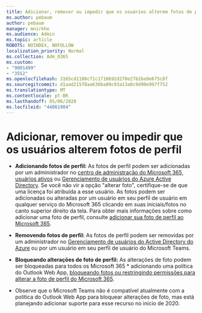 ```yaml
---
title: Adicionar, remover ou impedir que os usuários alterem fotos de perfil
ms.author: pebaum
author: pebaum
manager: mnirkhe
ms.audience: Admin
ms.topic: article
ROBOTS: NOINDEX, NOFOLLOW
localization_priority: Normal
ms.collection: Adm_O365
ms.custom:
- "9001499"
- "3552"
ms.openlocfilehash: 3165cd1180cf1c1716692d270e27b1ba9e675c8f
ms.sourcegitcommit: d1aad215f8aa636ba89c93a13a0c9d90e997f752
ms.translationtype: MT
ms.contentlocale: pt-BR
ms.lasthandoff: 05/06/2020
ms.locfileid: "44061984"
---
```

# <a name="add-remove-or-prevent-users-from-changing-profile-photos"></a>Adicionar, remover ou impedir que os usuários alterem fotos de perfil

- **Adicionando fotos de perfil:** As fotos de perfil podem ser adicionadas por um administrador no [centro de administração do Microsoft 365, usuários ativos](https://admin.microsoft.com/Adminportal/Home?source=applauncher#/users) ou [Gerenciamento de usuários do Azure Active Directory](https://portal.azure.com/#blade/Microsoft_AAD_IAM/UsersManagementMenuBlade/AllUsers).  Se você não vir a opção "alterar foto", certifique-se de que uma licença foi atribuída a esse usuário. As fotos podem ser adicionadas ou alteradas por um usuário em seu perfil de usuário em qualquer serviço do Microsoft 365 clicando em suas iniciais/fotos no canto superior direito da tela. Para obter mais informações sobre como adicionar uma foto de perfil, consulte [adicionar sua foto de perfil ao Microsoft 365](https://support.office.com/article/add-your-profile-photo-to-office-365-2eaf93fd-b3f1-43b9-9cdc-bdcd548435b7).

- **Removendo fotos de perfil:** As fotos de perfil podem ser removidas por um administrador no [Gerenciamento de usuários do Active Directory do Azure](https://portal.azure.com/#blade/Microsoft_AAD_IAM/UsersManagementMenuBlade/AllUsers) ou por um usuário em seu perfil de usuário do Microsoft Teams.

- **Bloqueando alterações de foto de perfil:** As alterações de foto podem ser bloqueadas para todos os Microsoft 365 * adicionando uma política do Outlook Web App, [bloqueando fotos ou restringindo permissões para alterar a foto de perfil do Microsoft 365](https://answers.microsoft.com/msoffice/forum/msoffice_o365admin-mso_manage/locking-photos-or-restricting-permissions-to/1d19ae4f-de5d-4c3d-a0ad-4b8b8ac32e3d).

* Observe que o Microsoft Teams não é compatível atualmente com a política do Outlook Web App para bloquear alterações de foto, mas está planejando adicionar suporte para esse recurso no início de 2020.
